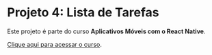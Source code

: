 # Projeto 4: Lista de Tarefas

Este projeto é parte do curso **Aplicativos Móveis com o React Native**.

[Clique aqui para acessar o curso](https://www.udemy.com/course/aplicativos-moveis-com-o-react-native/).
